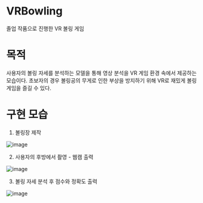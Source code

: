 # VRBowling

졸업 작품으로 진행한 VR 볼링 게임

# 목적

사용자의 볼링 자세를 분석하는 모델을 통해 영상 분석을 VR 게임 환경 속에서 제공하는 모습이다.
초보자의 경우 볼링공의 무게로 인한 부상을 방지하기 위해 VR로 재밌게 볼링 게임을 즐길 수 있다.
  
# 구현 모습

1. 볼링장 제작
   
  ![image](https://github.com/csieung/VRBowling/assets/72512163/636e7f2a-51eb-4e38-ae3a-eaca069e39d4)

2. 사용자의 후방에서 촬영 - 웹캠 출력

  ![image](https://github.com/csieung/VRBowling/assets/72512163/89373b6f-0b5f-4094-a583-887c5c0859a6)

3. 볼링 자세 분석 후 점수와 정확도 출력

  ![image](https://github.com/csieung/VRBowling/assets/72512163/815792c3-11d5-4067-8c60-ea57764951ff)


